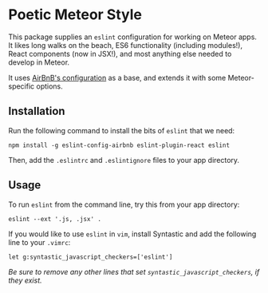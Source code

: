 # Poetic Meteor Style

This package supplies an `eslint` configuration for working on Meteor apps.
It likes long walks on the beach, ES6 functionality (including modules!),
React components (now in JSX!), and most anything else needed to develop in
Meteor.

It uses [AirBnB's configuration](https://github.com/airbnb/javascript) as a
 base, and extends it with some Meteor-specific options.

## Installation
Run the following command to install the bits of `eslint` that we need:

`npm install -g eslint-config-airbnb eslint-plugin-react eslint`

Then, add the `.eslintrc` and `.eslintignore` files to your app directory.

## Usage
To run `eslint` from the command line, try this from your app directory:

`eslint --ext '.js, .jsx' .`

If you would like to use `eslint` in `vim`, install Syntastic and add the
following line to your `.vimrc`:

`let g:syntastic_javascript_checkers=['eslint']`

*Be sure to remove any other lines that set `syntastic_javascript_checkers`,
 if they exist.*
